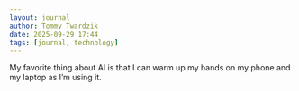 ```yaml
---
layout: journal
author: Tommy Twardzik
date: 2025-09-29 17:44
tags: [journal, technology]
---
```


My favorite thing about AI is that I can warm up my hands on my phone and my laptop as I’m using it.